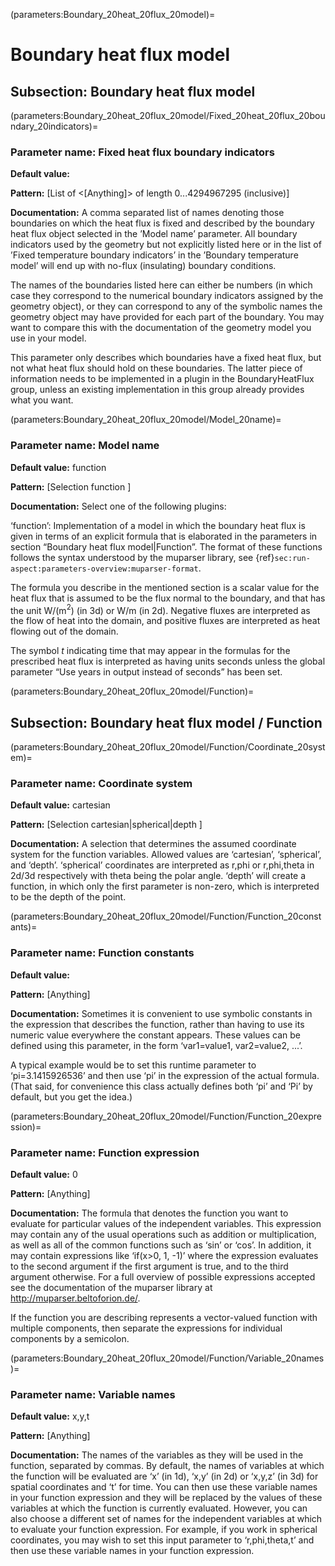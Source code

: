 (parameters:Boundary_20heat_20flux_20model)=
# Boundary heat flux model


## **Subsection:** Boundary heat flux model


(parameters:Boundary_20heat_20flux_20model/Fixed_20heat_20flux_20boundary_20indicators)=
### __Parameter name:__ Fixed heat flux boundary indicators
**Default value:**

**Pattern:** [List of <[Anything]> of length 0...4294967295 (inclusive)]

**Documentation:** A comma separated list of names denoting those boundaries on which the heat flux is fixed and described by the boundary heat flux object selected in the &rsquo;Model name&rsquo; parameter. All boundary indicators used by the geometry but not explicitly listed here or in the list of &rsquo;Fixed temperature boundary indicators&rsquo; in the &rsquo;Boundary temperature model&rsquo; will end up with no-flux (insulating) boundary conditions.

The names of the boundaries listed here can either be numbers (in which case they correspond to the numerical boundary indicators assigned by the geometry object), or they can correspond to any of the symbolic names the geometry object may have provided for each part of the boundary. You may want to compare this with the documentation of the geometry model you use in your model.

This parameter only describes which boundaries have a fixed heat flux, but not what heat flux should hold on these boundaries. The latter piece of information needs to be implemented in a plugin in the BoundaryHeatFlux group, unless an existing implementation in this group already provides what you want.

(parameters:Boundary_20heat_20flux_20model/Model_20name)=
### __Parameter name:__ Model name
**Default value:** function

**Pattern:** [Selection function ]

**Documentation:** Select one of the following plugins:

&lsquo;function&rsquo;: Implementation of a model in which the boundary heat flux is given in terms of an explicit formula that is elaborated in the parameters in section &ldquo;Boundary heat flux model|Function&rdquo;. The format of these functions follows the syntax understood by the muparser library, see {ref}`sec:run-aspect:parameters-overview:muparser-format`.

The formula you describe in the mentioned section is a scalar value for the heat flux that is assumed to be the flux normal to the boundary, and that has the unit W/(m$^2$) (in 3d) or W/m (in 2d). Negative fluxes are interpreted as the flow of heat into the domain, and positive fluxes are interpreted as heat flowing out of the domain.

The symbol $t$ indicating time that may appear in the formulas for the prescribed heat flux is interpreted as having units seconds unless the global parameter &ldquo;Use years in output instead of seconds&rdquo; has been set.

(parameters:Boundary_20heat_20flux_20model/Function)=
## **Subsection:** Boundary heat flux model / Function
(parameters:Boundary_20heat_20flux_20model/Function/Coordinate_20system)=
### __Parameter name:__ Coordinate system
**Default value:** cartesian

**Pattern:** [Selection cartesian|spherical|depth ]

**Documentation:** A selection that determines the assumed coordinate system for the function variables. Allowed values are &lsquo;cartesian&rsquo;, &lsquo;spherical&rsquo;, and &lsquo;depth&rsquo;. &lsquo;spherical&rsquo; coordinates are interpreted as r,phi or r,phi,theta in 2d/3d respectively with theta being the polar angle. &lsquo;depth&rsquo; will create a function, in which only the first parameter is non-zero, which is interpreted to be the depth of the point.

(parameters:Boundary_20heat_20flux_20model/Function/Function_20constants)=
### __Parameter name:__ Function constants
**Default value:**

**Pattern:** [Anything]

**Documentation:** Sometimes it is convenient to use symbolic constants in the expression that describes the function, rather than having to use its numeric value everywhere the constant appears. These values can be defined using this parameter, in the form &lsquo;var1=value1, var2=value2, ...&rsquo;.

A typical example would be to set this runtime parameter to &lsquo;pi=3.1415926536&rsquo; and then use &lsquo;pi&rsquo; in the expression of the actual formula. (That said, for convenience this class actually defines both &lsquo;pi&rsquo; and &lsquo;Pi&rsquo; by default, but you get the idea.)

(parameters:Boundary_20heat_20flux_20model/Function/Function_20expression)=
### __Parameter name:__ Function expression
**Default value:** 0

**Pattern:** [Anything]

**Documentation:** The formula that denotes the function you want to evaluate for particular values of the independent variables. This expression may contain any of the usual operations such as addition or multiplication, as well as all of the common functions such as &lsquo;sin&rsquo; or &lsquo;cos&rsquo;. In addition, it may contain expressions like &lsquo;if(x>0, 1, -1)&rsquo; where the expression evaluates to the second argument if the first argument is true, and to the third argument otherwise. For a full overview of possible expressions accepted see the documentation of the muparser library at http://muparser.beltoforion.de/.

If the function you are describing represents a vector-valued function with multiple components, then separate the expressions for individual components by a semicolon.

(parameters:Boundary_20heat_20flux_20model/Function/Variable_20names)=
### __Parameter name:__ Variable names
**Default value:** x,y,t

**Pattern:** [Anything]

**Documentation:** The names of the variables as they will be used in the function, separated by commas. By default, the names of variables at which the function will be evaluated are &lsquo;x&rsquo; (in 1d), &lsquo;x,y&rsquo; (in 2d) or &lsquo;x,y,z&rsquo; (in 3d) for spatial coordinates and &lsquo;t&rsquo; for time. You can then use these variable names in your function expression and they will be replaced by the values of these variables at which the function is currently evaluated. However, you can also choose a different set of names for the independent variables at which to evaluate your function expression. For example, if you work in spherical coordinates, you may wish to set this input parameter to &lsquo;r,phi,theta,t&rsquo; and then use these variable names in your function expression.
